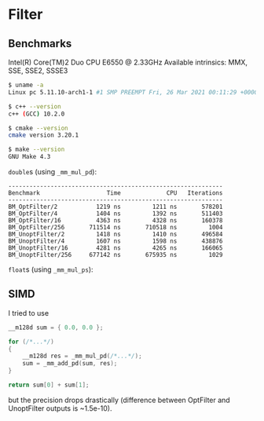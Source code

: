 # Filter

## Benchmarks

Intel(R) Core(TM)2 Duo CPU     E6550  @ 2.33GHz
Available intrinsics: MMX, SSE, SSE2, SSSE3

```sh
$ uname -a
Linux pc 5.11.10-arch1-1 #1 SMP PREEMPT Fri, 26 Mar 2021 00:11:29 +0000 x86_64 GNU/Linux

$ c++ --version
c++ (GCC) 10.2.0

$ cmake --version
cmake version 3.20.1

$ make --version
GNU Make 4.3
```

`double`s (using `_mm_mul_pd`):

```
-------------------------------------------------------------
Benchmark                   Time             CPU   Iterations
-------------------------------------------------------------
BM_OptFilter/2           1219 ns         1211 ns       578201
BM_OptFilter/4           1404 ns         1392 ns       511403
BM_OptFilter/16          4363 ns         4328 ns       160378
BM_OptFilter/256       711514 ns       710518 ns         1004
BM_UnoptFilter/2         1418 ns         1410 ns       496584
BM_UnoptFilter/4         1607 ns         1598 ns       438876
BM_UnoptFilter/16        4281 ns         4265 ns       166065
BM_UnoptFilter/256     677142 ns       675935 ns         1029
```

`float`s (using `_mm_mul_ps`):

## SIMD

I tried to use

```c++
__m128d sum = { 0.0, 0.0 };

for (/*...*/)
{
	__m128d res = _mm_mul_pd(/*...*/);
	sum = _mm_add_pd(sum, res);
}

return sum[0] + sum[1];

```

but the precision drops drastically (difference between OptFilter and UnoptFilter outputs is ~1.5e-10).


